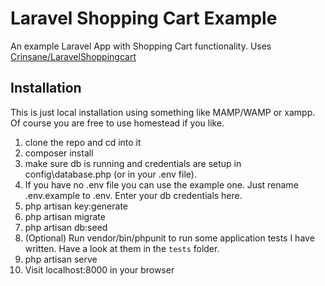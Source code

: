 # Laravel Shopping Cart Example

An example Laravel App with Shopping Cart functionality. Uses [Crinsane/LaravelShoppingcart](https://github.com/Crinsane/LaravelShoppingcart)

## Installation

This is just local installation using something like MAMP/WAMP or xampp. Of course you are free to use homestead if you like.

1. clone the repo and cd into it
1. composer install
1. make sure db is running and credentials are setup in config\database.php (or in your .env file).
1. If you have no .env file you can use the example one. Just rename .env.example to .env. Enter your db credentials here.
1. php artisan key:generate
1. php artisan migrate
1. php artisan db:seed
1. (Optional) Run vendor/bin/phpunit to run some application tests I have written. Have a look at them in the `tests` folder.
1. php artisan serve
1. Visit localhost:8000 in your browser

